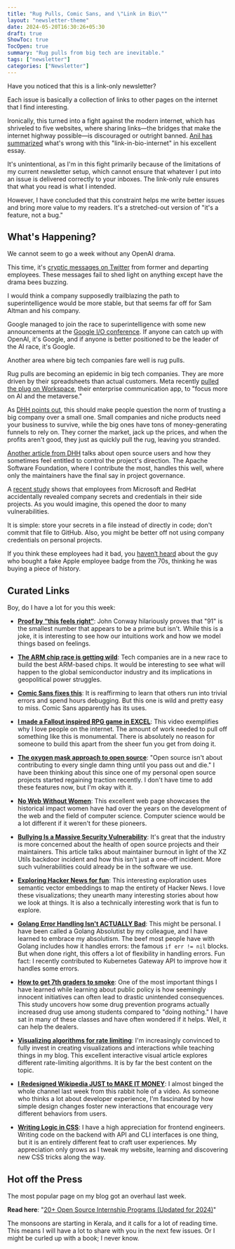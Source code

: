 ```yaml
---
title: "Rug Pulls, Comic Sans, and \"Link in Bio\""
layout: "newsletter-theme"
date: 2024-05-20T16:30:26+05:30
draft: true
ShowToc: true
TocOpen: true
summary: "Rug pulls from big tech are inevitable."
tags: ["newsletter"]
categories: ["Newsletter"]
---
```


Have you noticed that this is a link-only newsletter?

Each issue is basically a collection of links to other pages on the internet that I find interesting.

Ironically, this turned into a fight against the modern internet, which has shriveled to five websites, where sharing links—the bridges that make the internet highway possible—is discouraged or outright banned. [Anil has summarized](https://www.anildash.com/2019/12/10/link-in-bio-is-how-they-tried-to-kill-the-web/) what's wrong with this "link-in-bio-internet" in his excellent essay.

It's unintentional, as I'm in this fight primarily because of the limitations of my current newsletter setup, which cannot ensure that whatever I put into an issue is delivered correctly to your inboxes. The link-only rule ensures that what you read is what I intended.

However, I have concluded that this constraint helps me write better issues and bring more value to my readers. It's a stretched-out version of "it's a feature, not a bug."

## What's Happening?

We cannot seem to go a week without any OpenAI drama.

This time, it's [cryptic messages on Twitter](https://x.com/OfficialLoganK/status/1790604996641472987) from former and departing employees. These messages fail to shed light on anything except have the drama bees buzzing.

I would think a company supposedly trailblazing the path to superintelligence would be more stable, but that seems far off for Sam Altman and his company.

Google managed to join the race to superintelligence with some new announcements at the [Google I/O conference](https://www.youtube.com/watch?v=xKmEOXZsU_0). If anyone can catch up with OpenAI, it's Google, and if anyone is better positioned to be the leader of the AI race, it's Google.

Another area where big tech companies fare well is rug pulls.

Rug pulls are becoming an epidemic in big tech companies. They are more driven by their spreadsheets than actual customers. Meta recently [pulled the plug on Workspace](https://techcrunch.com/2024/05/14/meta-is-shutting-down-workplace-its-enterprise-communications-business/), their enterprise communication app, to "focus more on AI and the metaverse."

As [DHH points out](https://world.hey.com/dhh/meta-is-shutting-down-workplace-3e24bca5), this should make people question the norm of trusting a big company over a small one. Small companies and niche products need your business to survive, while the big ones have tons of money-generating funnels to rely on. They corner the market, jack up the prices, and when the profits aren't good, they just as quickly pull the rug, leaving you stranded.

[Another article from DHH](https://world.hey.com/dhh/open-source-is-neither-a-community-nor-a-democracy-606abdab) talks about open source users and how they sometimes feel entitled to control the project's direction. The Apache Software Foundation, where I contribute the most, handles this well, where only the maintainers have the final say in project governance.

A [recent study](https://www.aquasec.com/blog/github-repos-expose-azure-and-red-hat-secrets/) shows that employees from Microsoft and RedHat accidentally revealed company secrets and credentials in their side projects. As you would imagine, this opened the door to many vulnerabilities.

It is simple: store your secrets in a file instead of directly in code; don't commit that file to GitHub. Also, you might be better off not using company credentials on personal projects.

If you think these employees had it bad, you [haven‘t heard](https://cabel.com/2024/05/16/the-forged-apple-employee-badge/) about the guy who bought a fake Apple employee badge from the 70s, thinking he was buying a piece of history.

## Curated Links

Boy, do I have a lot for you this week:

- **[Proof by “this feels right“](https://www.youtube.com/watch?v=S75VTAGKQpk)**: John Conway hilariously proves that "91" is the smallest number that appears to be a prime but isn't. While this is a joke, it is interesting to see how our intuitions work and how we model things based on feelings.
- **[The ARM chip race is getting wild](https://www.youtube.com/watch?v=TsKHjFeonRE)**: Tech companies are in a new race to build the best ARM-based chips. It would be interesting to see what will happen to the global semiconductor industry and its implications in geopolitical power struggles.
- **[Comic Sans fixes this](https://x.com/astuyve/status/1788211244068979006)**: It is reaffirming to learn that others run into trivial errors and spend hours debugging. But this one is wild and pretty easy to miss. Comic Sans apparently has its uses.

- **[I made a Fallout inspired RPG game in EXCEL](https://www.youtube.com/watch?v=jh-42-7L7B0)**: This video exemplifies why I love people on the internet. The amount of work needed to pull off something like this is monumental. There is absolutely no reason for someone to build this apart from the sheer fun you get from doing it.

- **[The oxygen mask approach to open source](https://lesley.pizza/oxygen-mask-approach-to-open-source/)**: "Open source isn't about contributing to every single damn thing until you pass out and die." I have been thinking about this since one of my personal open source projects started regaining traction recently. I don't have time to add these features now, but I'm okay with it.

- **[No Web Without Women](https://nowebwithoutwomen.com/)**: This excellent web page showcases the historical impact women have had over the years on the development of the web and the field of computer science. Computer science would be a lot different if it weren't for these pioneers.

- **[Bullying Is a Massive Security Vulnerability](https://www.404media.co/xz-backdoor-bullying-in-open-source-software-is-a-massive-security-vulnerability/)**: It's great that the industry is more concerned about the health of open source projects and their maintainers. This article talks about maintainer burnout in light of the XZ Utils backdoor incident and how this isn't just a one-off incident. More such vulnerabilities could already be in the software we use.

- **[Exploring Hacker News for fun](https://blog.wilsonl.in/hackerverse/)**: This interesting exploration uses semantic vector embeddings to map the entirety of Hacker News. I love these visualizations; they unearth many interesting stories about how we look at things. It is also a technically interesting work that is fun to explore.

- **[Golang Error Handling Isn\'t ACTUALLY Bad](https://www.youtube.com/watch?v=OpXBERpnzPE)**: This might be personal. I have been called a Golang Absolutist by my colleague, and I have learned to embrace my absolutism. The beef most people have with Golang includes how it handles errors: the famous `if err != nil` blocks. But when done right, this offers a lot of flexibility in handling errors. Fun fact: I recently contributed to Kubernetes Gateway API to improve how it handles some errors.

- **[How to get 7th graders to smoke](https://www.experimental-history.com/p/how-to-get-7th-graders-to-smoke)**: One of the most important things I have learned while learning about public policy is how seemingly innocent initiatives can often lead to drastic unintended consequences. This study uncovers how some drug prevention programs actually increased drug use among students compared to "doing nothing." I have sat in many of these classes and have often wondered if it helps. Well, it can help the dealers.

- **[Visualizing algorithms for rate limiting](https://smudge.ai/blog/ratelimit-algorithms)**: I'm increasingly convinced to fully invest in creating visualizations and interactions while teaching things in my blog. This excellent interactive visual article explores different rate-limiting algorithms. It is by far the best content on the topic.

- **[I Redesigned Wikipedia JUST to MAKE IT MONEY](https://www.youtube.com/watch?v=Bzj7u4Q5GG0)**: I almost binged the whole channel last week from this rabbit hole of a video. As someone who thinks a lot about developer experience, I'm fascinated by how simple design changes foster new interactions that encourage very different behaviors from users.

- **[Writing Logic in CSS](https://dev.to/iamschulz/writing-logic-in-css-3ig0)**: I have a high appreciation for frontend engineers. Writing code on the backend with API and CLI interfaces is one thing, but it is an entirely different feat to craft user experiences. My appreciation only grows as I tweak my website, learning and discovering new CSS tricks along the way.

## Hot off the Press

The most popular page on my blog got an overhaul last week.

**Read here**: "[20+ Open Source Internship Programs (Updated for 2024)](https://navendu.me/posts/open-source-internship-programs/)"

The monsoons are starting in Kerala, and it calls for a lot of reading time. This means I will have a lot to share with you in the next few issues. Or I might be curled up with a book; I never know.